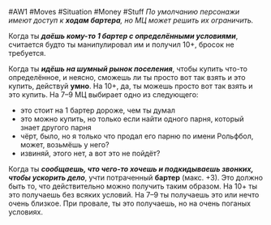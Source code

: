#AW1 #Moves #Situation #Money #Stuff 
*По умолчанию персонажи имеют доступ к **ходам бартера**, но МЦ может решить их ограничить.* 

Когда ты ***даёшь кому-то 1 бартер с определёнными условиями***, считается будто ты манипулировал им и получил 10+, бросок не требуется. 

Когда ты ***идёшь на шумный рынок поселения***, чтобы купить что-то определённое, и неясно, сможешь ли ты просто вот так взять и это купить, действуй **умно**. На 10+, да, ты можешь просто вот так взять и это купить. На 7–9 МЦ выбирает одно из следующего: 
- это стоит на 1 бартер дороже, чем ты думал
- это можно купить, но только если найти одного парня, который знает другого парня
- чёрт, было, но я только что продал его парню по имени Рольфбол, может, возьмёшь у него?
- извиняй, этого нет, а вот это не пойдёт?

Когда ты ***сообщаешь, что чего-то хочешь и подкидываешь звонких, чтобы ускорить дело***, учти потраченный **бартер** (макс. +3). Это должно быть то, что действительно можно получить таким образом. На 10+ ты это получаешь без всяких условий. На 7–9 ты получаешь это или нечто очень близкое. При провале, ты это получаешь, но на очень поганых условиях.